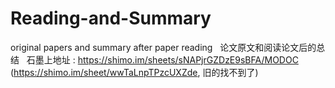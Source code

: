 # Reading-and-Summary
original papers and summary after paper reading  
论文原文和阅读论文后的总结  
石墨上地址 : https://shimo.im/sheets/sNAPjrGZDzE9sBFA/MODOC (https://shimo.im/sheet/wwTaLnpTPzcUXZde, 旧的找不到了)  
